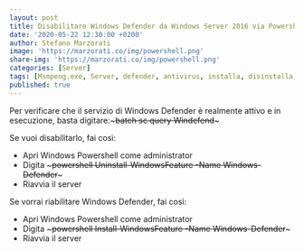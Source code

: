 ```yaml
---
layout: post
title: Disabilitare Windows Defender da Windows Server 2016 via Powershell
date: '2020-05-22 12:30:00 +0200'
author: Stefano Marzorati
image: 'https://marzorati.co/img/powershell.png'
share-img: 'https://marzorati.co/img/powershell.png'
categories: [Server]
tags: [Msmpeng.exe, Server, defender, antivirus, installa, disinstalla, powershell]
published: true
---
```

Per verificare che il servizio di Windows Defender è realmente attivo e in esecuzione, basta digitare:~~~batch sc query Windefend~~~   

Se vuoi disabilitarlo, fai così:   

* Apri Windows Powershell come administrator
* Digita ~~~powershell Uninstall-WindowsFeature -Name Windows-Defender~~~
* Riavvia il server

Se vorrai riabilitare Windows Defender, fai così:   

* Apri Windows Powershell come administrator
* Digita ~~~powershell Install-WindowsFeature -Name Windows-Defender~~~
* Riavvia il server